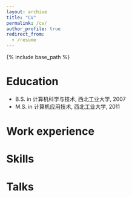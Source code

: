 ```yaml
---
layout: archive
title: "CV"
permalink: /cv/
author_profile: true
redirect_from:
  - /resume
---
```


{% include base_path %}

Education
======
* B.S. in 计算机科学与技术, 西北工业大学, 2007
* M.S. in 计算机应用技术, 西北工业大学, 2011

Work experience
======
  
Skills
======
  
Talks
======